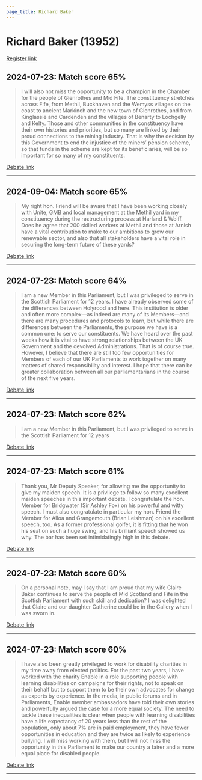 ```yaml
---
page_title: Richard Baker
---
```


# Richard Baker  (13952)

[Register link](https://www.theyworkforyou.com/mp/13952/register)



## 2024-07-23: Match score 65%

>I will also not miss the opportunity to be a champion in the Chamber for the people of Glenrothes and Mid Fife. The constituency stretches across Fife, from Methil, Buckhaven and the Wemyss villages on the coast to ancient Markinch and the new town of Glenrothes, and from Kinglassie and Cardenden and the villages of Benarty to Lochgelly and Kelty. Those and other communities in the constituency have their own histories and priorities, but so many are linked by their proud connections to the mining industry. That is why the decision by this Government to end the injustice of the miners’ pension scheme, so that funds in the scheme are kept for its beneficiaries, will be so important for so many of my constituents.

[Debate link](https://www.theyworkforyou.com/debates/?id=2024-07-23d.603.1) 

---



## 2024-09-04: Match score 65%

>My right hon. Friend will be aware that I have been working closely with Unite, GMB and local management at the Methil yard in my constituency during the restructuring process at Harland & Wolff. Does he agree that 200 skilled workers at Methil and those at Arnish have a vital contribution to make to our ambitions to grow our renewable sector, and also that all stakeholders have a vital role in securing the long-term future of these yards?

[Debate link](https://www.theyworkforyou.com/debates/?id=2024-09-04b.297.3) 

---



## 2024-07-23: Match score 64%

>I am a new Member in this Parliament, but I was privileged to serve in the Scottish Parliament for 12 years. I have already observed some of the differences between Holyrood and here. This institution is older and often more complex—as indeed are many of its Members—and there are many procedures and protocols to learn, but while there are differences between the Parliaments, the purpose we have is a common one: to serve our constituents. We have heard over the past weeks how it is vital to have strong relationships between the UK Government and the devolved Administrations. That is of course true. However, I believe that there are still too few opportunities for Members of each of our UK Parliaments to work together on many matters of shared responsibility and interest. I hope that there can be greater collaboration between all our parliamentarians in the course of the next five years.

[Debate link](https://www.theyworkforyou.com/debates/?id=2024-07-23d.603.1) 

---



## 2024-07-23: Match score 62%

>I am a new Member in this Parliament, but I was privileged to serve in the Scottish Parliament for 12 years

[Debate link](https://www.theyworkforyou.com/debates/?id=2024-07-23d.603.1) 

---



## 2024-07-23: Match score 61%

>Thank you, Mr Deputy Speaker, for allowing me the opportunity to give my maiden speech. It is a privilege to follow so many excellent maiden speeches in this important debate. I congratulate the hon. Member for Bridgwater (Sir Ashley Fox) on his powerful and witty speech. I must also congratulate in particular my hon. Friend the Member for Alloa and Grangemouth (Brian Leishman) on his excellent speech, too. As a former professional golfer, it is fitting that he won his seat on such a huge swing, and his brilliant speech showed us why. The bar has been set intimidatingly high in this debate.

[Debate link](https://www.theyworkforyou.com/debates/?id=2024-07-23d.603.1) 

---



## 2024-07-23: Match score 60%

>On a personal note, may I say that I am proud that my wife Claire Baker continues to serve the people of Mid Scotland and Fife in the Scottish Parliament with such skill and dedication? I was delighted that Claire and our daughter Catherine could be in the Gallery when I was sworn in.

[Debate link](https://www.theyworkforyou.com/debates/?id=2024-07-23d.603.1) 

---



## 2024-07-23: Match score 60%

>I have also been greatly privileged to work for disability charities in my time away from elected politics. For the past two years, I have worked with the charity Enable in a role supporting people with learning disabilities on campaigns for their rights, not to speak on their behalf but to support them to be their own advocates for change as experts by experience. In the media, in public forums and in Parliaments, Enable member ambassadors have told their own stories and powerfully argued the case for a more equal society. The need to tackle these inequalities is clear when people with learning disabilities have a life expectancy of 20 years less than the rest of the population, only about 7% are in paid employment, they have fewer opportunities in education and they are twice as likely to experience bullying. I will miss working with them, but I will not miss the opportunity in this Parliament to make our country a fairer and a more equal place for disabled people.

[Debate link](https://www.theyworkforyou.com/debates/?id=2024-07-23d.603.1) 

---

